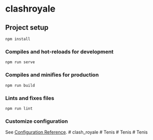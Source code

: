 # clashroyale

## Project setup
```
npm install
```

### Compiles and hot-reloads for development
```
npm run serve
```

### Compiles and minifies for production
```
npm run build
```

### Lints and fixes files
```
npm run lint
```

### Customize configuration
See [Configuration Reference](https://cli.vuejs.org/config/).
#   c l a s h _ r o y a l e  
 #   T e n i s  
 #   T e n i s  
 #   T e n i s  
 